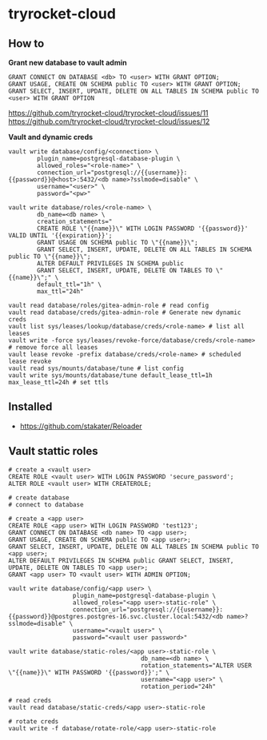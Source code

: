 # tryrocket-cloud

## How to

**Grant new database to vault admin**

    GRANT CONNECT ON DATABASE <db> TO <user> WITH GRANT OPTION;
    GRANT USAGE, CREATE ON SCHEMA public TO <user> WITH GRANT OPTION;
    GRANT SELECT, INSERT, UPDATE, DELETE ON ALL TABLES IN SCHEMA public TO <user> WITH GRANT OPTION

https://github.com/tryrocket-cloud/tryrocket-cloud/issues/11
https://github.com/tryrocket-cloud/tryrocket-cloud/issues/12

**Vault and dynamic creds**

    vault write database/config/<connection> \
            plugin_name=postgresql-database-plugin \
            allowed_roles="<role-name>" \
            connection_url="postgresql://{{username}}:{{password}}@<host>:5432/<db name>?sslmode=disable" \
            username="<user>" \
            password="<pw>"

    vault write database/roles/<role-name> \
            db_name=<db name> \
            creation_statements="
            CREATE ROLE \"{{name}}\" WITH LOGIN PASSWORD '{{password}}' VALID UNTIL '{{expiration}}';
            GRANT USAGE ON SCHEMA public TO \"{{name}}\";
            GRANT SELECT, INSERT, UPDATE, DELETE ON ALL TABLES IN SCHEMA public TO \"{{name}}\";
            ALTER DEFAULT PRIVILEGES IN SCHEMA public
            GRANT SELECT, INSERT, UPDATE, DELETE ON TABLES TO \"{{name}}\";" \
            default_ttl="1h" \
            max_ttl="24h"

    vault read database/roles/gitea-admin-role # read config
    vault read database/creds/gitea-admin-role # Generate new dynamic creds
    vault list sys/leases/lookup/database/creds/<role-name> # list all leases
    vault write -force sys/leases/revoke-force/database/creds/<role-name> # remove force all leases
    vault lease revoke -prefix database/creds/<role-name> # scheduled lease revoke
    vault read sys/mounts/database/tune # list config
    vault write sys/mounts/database/tune default_lease_ttl=1h max_lease_ttl=24h # set ttls 

## Installed

- https://github.com/stakater/Reloader


## Vault stattic roles

    # create a <vault user>
    CREATE ROLE <vault user> WITH LOGIN PASSWORD 'secure_password';
    ALTER ROLE <vault user> WITH CREATEROLE;

    # create database
    # connect to database

    # create a <app user>
    CREATE ROLE <app user> WITH LOGIN PASSWORD 'test123';
    GRANT CONNECT ON DATABASE <db name> TO <app user>;
    GRANT USAGE, CREATE ON SCHEMA public TO <app user>;
    GRANT SELECT, INSERT, UPDATE, DELETE ON ALL TABLES IN SCHEMA public TO <app user>;
    ALTER DEFAULT PRIVILEGES IN SCHEMA public GRANT SELECT, INSERT, UPDATE, DELETE ON TABLES TO <app user>;
    GRANT <app user> TO <vault user> WITH ADMIN OPTION;

    vault write database/config/<app user> \
                      plugin_name=postgresql-database-plugin \
                      allowed_roles="<app user>-static-role" \
                      connection_url="postgresql://{{username}}:{{password}}@postgres.postgres-16.svc.cluster.local:5432/<db name>?sslmode=disable" \
                      username="<vault user>" \
                      password="<vault user password>"

    vault write database/static-roles/<app user>-static-role \
                                         db_name=<db name> \
                                         rotation_statements="ALTER USER \"{{name}}\" WITH PASSWORD '{{password}}';" \
                                         username="<app user>" \
                                         rotation_period="24h"

    # read creds
    vault read database/static-creds/<app user>-static-role

    # rotate creds
    vault write -f database/rotate-role/<app user>-static-role